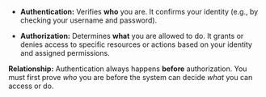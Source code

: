 *   **Authentication:** Verifies **who** you are. It confirms your identity (e.g., by checking your username and password).

*   **Authorization:** Determines **what** you are allowed to do. It grants or denies access to specific resources or actions based on your identity and assigned permissions.

**Relationship:** Authentication always happens **before** authorization. You must first prove *who* you are before the system can decide *what* you can access or do.